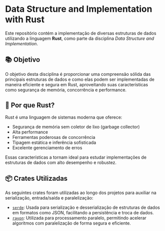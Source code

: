 # Data Structure and Implementation with Rust

Este repositório contém a implementação de diversas estruturas de dados utilizando a linguagem **Rust**, como parte da disciplina _Data Structure and Implementation_.

## 📚 Objetivo

O objetivo desta disciplina é proporcionar uma compreensão sólida das principais estruturas de dados e como elas podem ser implementadas de maneira eficiente e segura em Rust, aproveitando suas características como segurança de memória, concorrência e performance.

## 🦀 Por que Rust?

Rust é uma linguagem de sistemas moderna que oferece:
- Segurança de memória sem coletor de lixo (garbage collector)
- Alta performance
- Ferramentas poderosas de concorrência
- Tipagem estática e inferência sofisticada
- Excelente gerenciamento de erros

Essas características a tornam ideal para estudar implementações de estruturas de dados com alto desempenho e robustez.

## 📦 Crates Utilizadas

As seguintes crates foram utilizadas ao longo dos projetos para auxiliar na serialização, entrada/saída e paralelização:

- [`serde`](https://crates.io/crates/serde): Usada para serialização e desserialização de estruturas de dados em formatos como JSON, facilitando a persistência e troca de dados.
- [`rayon`](https://crates.io/crates/rayon): Utilizada para processamento paralelo, permitindo acelerar algoritmos com paralelização de forma segura e eficiente.
